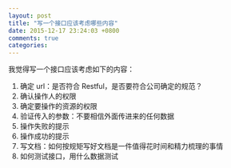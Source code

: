 ```yaml
---
layout: post
title: "写一个接口应该考虑哪些内容"
date: 2015-12-17 23:24:03 +0800
comments: true
categories: 
---
```


我觉得写一个接口应该考虑如下的内容：

1. 确定 url：是否符合 Restful，是否要符合公司确定的规范？
2. 确认操作人的权限
3. 确定要操作的资源的权限
4. 验证传入的参数：不要相信外面传进来的任何数据
5. 操作失败的提示
6. 操作成功的提示
7. 写文档：如何按规矩写好文档是一件值得花时间和精力梳理的事情
8. 如何测试接口，用什么数据测试